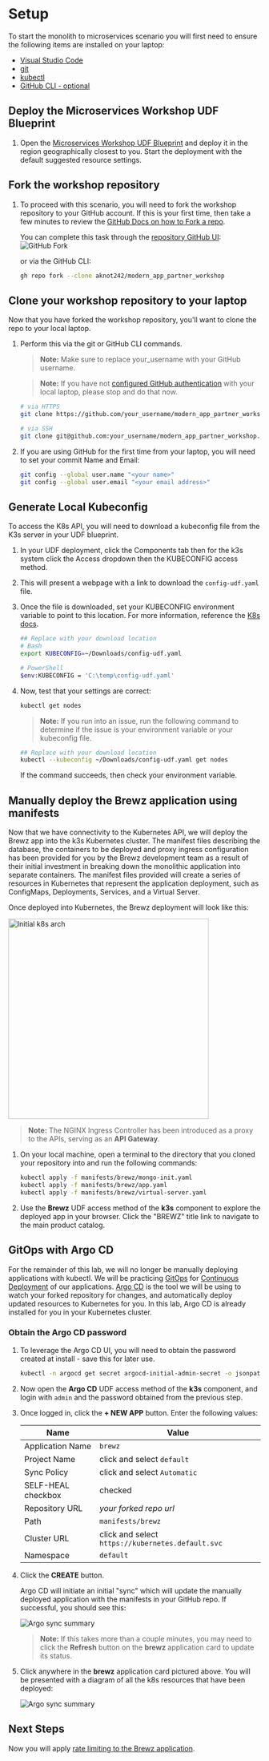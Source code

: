 # Setup

To start the monolith to microservices scenario you will first need to ensure the following items are installed on your laptop:

- [Visual Studio Code](https://code.visualstudio.com/)
- [git](https://git-scm.com/downloads)
- [kubectl](https://kubernetes.io/docs/tasks/tools/)
- [GitHub CLI - optional](https://cli.github.com/)

## Deploy the Microservices Workshop UDF Blueprint

1. Open the [Microservices Workshop UDF Blueprint](https://udf.f5.com/b/792c428c-89f6-440e-b068-3d99a471fd9c#documentation) and deploy it in the region geographically closest to you. Start the deployment with the default suggested resource settings.

## Fork the workshop repository

1. To proceed with this scenario, you will need to fork the workshop repository to your GitHub account.  If this is your first time, then take a few minutes to review the [GitHub Docs on how to Fork a repo](https://docs.github.com/en/get-started/quickstart/fork-a-repo).

    You can complete this task through the [repository GitHub UI](https://github.com/aknot242/modern_app_partner_workshop):
    ![GitHub Fork](../assets/gh_fork.png)

    or via the GitHub CLI:

    ```bash
    gh repo fork --clone aknot242/modern_app_partner_workshop
    ```

## Clone your workshop repository to your laptop

Now that you have forked the workshop repository, you'll want to clone the repo to your local laptop.  

1. Perform this via the git or GitHub CLI commands.

    > **Note:** Make sure to replace your_username with your GitHub username.

    > **Note:** If you have not [configured GitHub authentication](https://docs.github.com/en/authentication) with your local laptop, please stop and do that now.

    ```bash
    # via HTTPS
    git clone https://github.com/your_username/modern_app_partner_workshop.git modern_app_partner_workshop

    # via SSH
    git clone git@github.com:your_username/modern_app_partner_workshop.git modern_app_partner_workshop
    ```

1. If you are using GitHub for the first time from your laptop, you will need to set your commit Name and Email:

    ```bash
    git config --global user.name "<your name>"
    git config --global user.email "<your email address>"
    ```

## Generate Local Kubeconfig

To access the K8s API, you will need to download a kubeconfig file from the K3s server in your UDF blueprint.

1. In your UDF deployment, click the Components tab then for the k3s system click the Access dropdown then the KUBECONFIG access method.

1. This will present a webpage with a link to download the `config-udf.yaml` file.

1. Once the file is downloaded, set your KUBECONFIG environment variable to point to this location. For more information, reference the [K8s docs](https://kubernetes.io/docs/concepts/configuration/organize-cluster-access-kubeconfig/#the-kubeconfig-environment-variable).

    ```bash
    ## Replace with your download location
    # Bash
    export KUBECONFIG=~/Downloads/config-udf.yaml

    # PowerShell
    $env:KUBECONFIG = 'C:\temp\config-udf.yaml'
    ```

1. Now, test that your settings are correct:

    ```bash
    kubectl get nodes
    ```

    > **Note:** If you run into an issue, run the following command to determine if the issue is your environment variable or your kubeconfig file.

    ```bash
    ## Replace with your download location
    kubectl --kubeconfig ~/Downloads/config-udf.yaml get nodes
    ```

    If the command succeeds, then check your environment variable.

## Manually deploy the Brewz application using manifests

Now that we have connectivity to the Kubernetes API, we will deploy the Brewz app into the k3s Kubernetes cluster. The manifest files describing the database, the containers to be deployed and proxy ingress configuration has been provided for you by the Brewz development team as a result of their initial investment in breaking down the monolithic application into separate containers. The manifest files provided will create a series of resources in Kubernetes that represent the application deployment, such as ConfigMaps, Deployments, Services, and a Virtual Server.

Once deployed into Kubernetes, the Brewz deployment will look like this:

<img src="../assets/brewz-k8s-initial.svg" alt="Initial k8s arch" width="400"/>

> **Note:** The NGINX Ingress Controller has been introduced as a proxy to the APIs, serving as an **API Gateway**.

1. On your local machine, open a terminal to the directory that you cloned your repository into and run the following commands:

    ```bash
    kubectl apply -f manifests/brewz/mongo-init.yaml
    kubectl apply -f manifests/brewz/app.yaml
    kubectl apply -f manifests/brewz/virtual-server.yaml
    ```

1. Use the **Brewz** UDF access method of the **k3s** component to explore the deployed app in your browser. Click the "BREWZ" title link to navigate to the main product catalog.

## GitOps with Argo CD

For the remainder of this lab, we will no longer be manually deploying applications with kubectl. We will be practicing [GitOps](https://www.gitops.tech/) for [Continuous Deployment](https://en.wikipedia.org/wiki/Continuous_deployment) of our applications. [Argo CD](https://argo-cd.readthedocs.io/en/stable/) is the tool we will be using to watch your forked repository for changes, and automatically deploy updated resources to Kubernetes for you. In this lab, Argo CD is already installed for you in your Kubernetes cluster.

### Obtain the Argo CD password

1. To leverage the Argo CD UI, you will need to obtain the password created at install - save this for later use.

    ```bash
    kubectl -n argocd get secret argocd-initial-admin-secret -o jsonpath="{.data.password}" | base64 -d; echo
    ```

1. Now open the **Argo CD** UDF access method of the **k3s** component, and login with `admin` and the password obtained from the previous step.

1. Once logged in, click the **+ NEW APP** button. Enter the following values:

    | **Name**               | **Value**                                         |
    |------------------------|---------------------------------------------------|
    | Application Name       | `brewz`                                           |
    | Project Name           | click and select `default`                        |
    | Sync Policy            | click and select `Automatic`                      |
    | SELF-HEAL checkbox     | checked                                           |
    | Repository URL         | *your forked repo url*                            |
    | Path                   | `manifests/brewz`                                 |
    | Cluster URL            | click and select `https://kubernetes.default.svc` |
    | Namespace              | `default`                                         |

1. Click the **CREATE** button.

    Argo CD will initiate an initial "sync" which will update the manually deployed application with the manifests in your GitHub repo. If successful, you should see this:

    ![Argo sync summary](../assets/argo_sync_summary.png)

    > **Note:** If this takes more than a couple minutes, you may need to click the **Refresh** button on the **brewz** application card to update its status.

1. Click anywhere in the **brewz** application card pictured above. You will be presented with a diagram of all the k8s resources that have been deployed:

    ![Argo sync summary](../assets/argo_sync_details_1.png)

## Next Steps

Now you will apply [rate limiting to the Brewz application](rate-limit.md).
